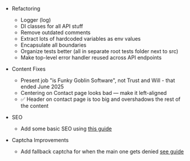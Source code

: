 - Refactoring
  - Logger (log)
  - DI classes for all API stuff
  - Remove outdated comments
  - Extract lots of hardcoded variables as env values
  - Encapsulate all boundaries
  - Organize tests better (all in separate root tests folder next to src)
  - Make top-level error handler reused across API endpoints

- Content Fixes
  - Present job "is Funky Goblin Software", not Trust and Will - that ended June 2025
  - Centering on Contact page looks bad — make it left-aligned
  - ✅ Header on contact page is too big and overshadows the rest of the content

- SEO
  - Add some basic SEO using [this guide](./SearchEngineOptimization.md)

- Captcha Improvements
  - Add fallback captcha for when the main one gets denied [see guide](./IMPROVE_CAPTCHA.md)
